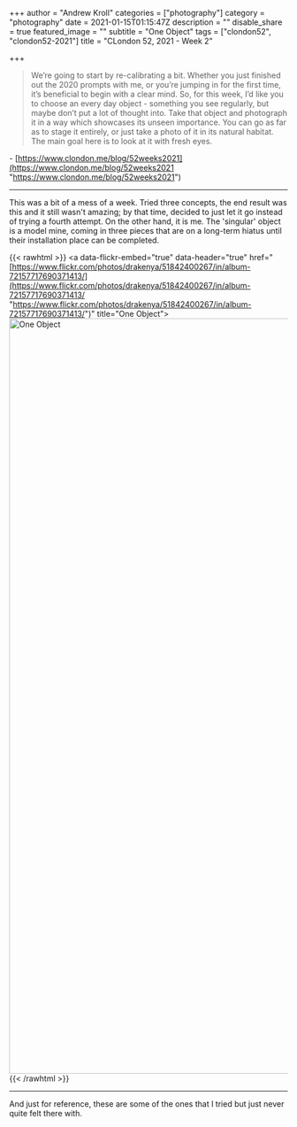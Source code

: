 +++
author = "Andrew Kroll"
categories = ["photography"]
category = "photography"
date = 2021-01-15T01:15:47Z
description = ""
disable_share = true
featured_image = ""
subtitle = "One Object"
tags = ["clondon52", "clondon52-2021"]
title = "CLondon 52, 2021 - Week 2"

+++
> We’re going to start by re-calibrating a bit. Whether you just finished out the 2020 prompts with me, or you’re jumping in for the first time, it’s beneficial to begin with a clear mind. So, for this week, I’d like you to choose an every day object - something you see regularly, but maybe don’t put a lot of thought into. Take that object and photograph it in a way which showcases its unseen importance. You can go as far as to stage it entirely, or just take a photo of it in its natural habitat. The main goal here is to look at it with fresh eyes.

\- [https://www.clondon.me/blog/52weeks2021](https://www.clondon.me/blog/52weeks2021 "https://www.clondon.me/blog/52weeks2021")

***

This was a bit of a mess of a week. Tried three concepts, the end result was this and it still wasn't amazing; by that time, decided to just let it go instead of trying a fourth attempt. On the other hand, it is me. The 'singular' object is a model mine, coming in three pieces that are on a long-term hiatus until their installation place can be completed.

{{< rawhtml >}} <a data-flickr-embed="true" data-header="true" href="[https://www.flickr.com/photos/drakenya/51842400267/in/album-72157717690371413/](https://www.flickr.com/photos/drakenya/51842400267/in/album-72157717690371413/ "https://www.flickr.com/photos/drakenya/51842400267/in/album-72157717690371413/")" title="One Object"><img src="![](https://live.staticflickr.com/65535/51842400267_4469010f3b_k.jpg)" width="2048" height="1365" alt="One Object"></a><script async src="//embedr.flickr.com/assets/client-code.js" charset="utf-8"></script> {{< /rawhtml >}}

***

And just for reference, these are some of the ones that I tried but just never quite felt there with.